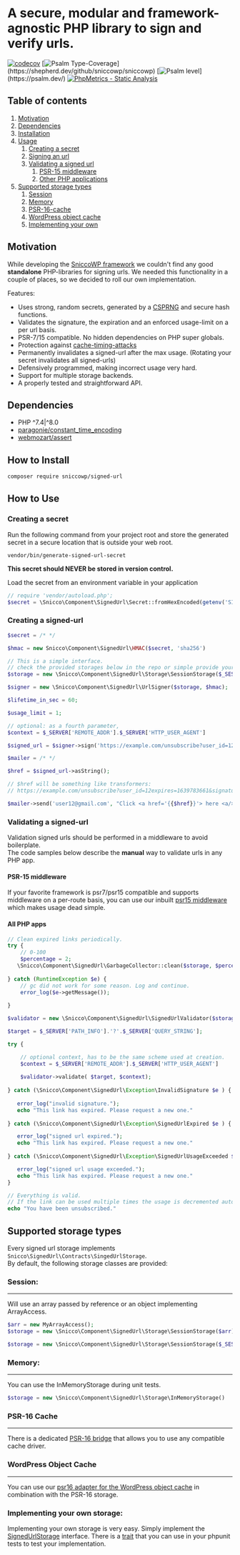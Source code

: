 # A secure, modular and framework-agnostic PHP library to sign and verify urls.

[![codecov](https://img.shields.io/badge/Coverage-100%25-success
)](https://app.codecov.io/gh/sniccowp/sniccowp)
[![Psalm Type-Coverage](https://shepherd.dev/github/sniccowp/sniccowp/coverage.svg?)](https://shepherd.dev/github/sniccowp/sniccowp)
[![Psalm level](https://shepherd.dev/github/sniccowp/sniccowp/level.svg?)](https://psalm.dev/)
[![PhpMetrics - Static Analysis](https://img.shields.io/badge/PhpMetrics-Static_Analysis-2ea44f)](https://sniccowp.github.io/sniccowp/phpmetrics/SignedUrl/index.html)

## Table of contents

1. [Motivation](#motivation)
2. [Dependencies](#dependencies)
3. [Installation](#how-to-install)
4. [Usage](#how-to-use)
    1. [Creating a secret](#creating-a-secret)
    2. [Signing an url](#creating-a-signed-url)
    3. [Validating a signed url](#validating-a-signed-url)
        1. [PSR-15 middleware](#PSR-15)
        2. [Other PHP applications](#validating-a-signed-url)
5. [Supported storage types](#supported-storage-types)
    1. [Session](#session)
    2. [Memory](#memory)
    3. [PSR-16-cache](#psr-16-cache)
    4. [WordPress object cache](#wordpress-object-cache)
    5. [Implementing your own](#implementing-your-own-storage)

## Motivation

While developing the [SniccoWP framework](https://github.com/sniccowp/sniccowp) we couldn't find any good
**standalone** PHP-libraries for signing urls. We needed this functionality in a couple of places, so we decided to roll
our own implementation.

Features:

- Uses strong, random secrets, generated by
  a [CSPRNG](https://en.wikipedia.org/wiki/Cryptographically-secure_pseudorandom_number_generator) and secure hash
  functions.
- Validates the signature, the expiration and an enforced usage-limit on a per url basis.
- PSR-7/15 compatible. No hidden dependencies on PHP super globals.
- Protection against [cache-timing-attacks](https://blog.ircmaxell.com/2014/11/its-all-about-time.html)
- Permanently invalidates a signed-url after the max usage. (Rotating your secret invalidates all signed-urls)
- Defensively programmed, making incorrect usage very hard.
- Support for multiple storage backends.
- A properly tested and straightforward API.

## Dependencies

- PHP ^7.4|^8.0
- [paragonie/constant_time_encoding](https://github.com/paragonie/constant_time_encoding)
- [webmozart/assert](https://github.com/webmozarts/assert)

## How to Install

```sh
composer require sniccowp/signed-url
```

## How to Use

### Creating a secret

Run the following command from your project root and store the generated secret in a secure location that is outside
your web root.

```shell
vendor/bin/generate-signed-url-secret
```

**This secret should NEVER be stored in version control.**

Load the secret from an environment variable in your application

```php
// require 'vendor/autoload.php';
$secret = \Snicco\Component\SignedUrl\Secret::fromHexEncoded(getenv('SIGNED_URL_SECRET'));
```

### Creating a signed-url

```php
$secret = /* */

$hmac = new Snicco\Component\SignedUrl\HMAC($secret, 'sha256')

// This is a simple interface.
// check the provided storages below in the repo or simple provide your own.
$storage = new \Snicco\Component\SignedUrl\Storage\SessionStorage($_SESSION);

$signer = new \Snicco\Component\SignedUrl\UrlSigner($storage, $hmac);

$lifetime_in_sec = 60;

$usage_limit = 1;

// optional: as a fourth parameter,
$context = $_SERVER['REMOTE_ADDR'].$_SERVER['HTTP_USER_AGENT']

$signed_url = $signer->sign('https://example.com/unsubscribe?user_id=12' , $lifetime_in_sec, $usage_limit, $context);

$mailer = /* */

$href = $signed_url->asString();

// $href will be something like transformers:
// https://example.com/unsubscribe?user_id=12expires=1639783661&signature=Del1cGmLB1wVET6PJieCrQ==|1MTBBGIpEGPVuGaKDjjrHDBusMNoWB15Ng5lKBSSLQY=

$mailer->send('user12@gmail.com', "Click <a href='{{$href}}'> here <a/> to unsubscribe.")
```

### Validating a signed-url

Validation signed urls should be performed in a middleware to avoid boilerplate.
<br> The code samples below describe the **manual** way to validate urls in any PHP app.

#### PSR-15 middleware

If your favorite framework is psr7/psr15 compatible and supports middleware on a per-route basis, you can use our
inbuilt [psr15 middleware](https://github.com/sniccowp/sniccowp/tree/master/src/Snicco/Bridge/signed-url-middleware)
which makes usage dead simple.

#### All PHP apps

```php
// Clean expired links periodically.
try {
    // 0-100
    $percentage = 2;
   \Snicco\Component\SignedUrl\GarbageCollector::clean($storage, $percentage);
   
} catch (RuntimeException $e) {
    // gc did not work for some reason. Log and continue.
    error_log($e->getMessage());
    
}

$validator = new \Snicco\Component\SignedUrl\SignedUrlValidator($storage, $hmac);

$target = $_SERVER['PATH_INFO'].'?'.$_SERVER['QUERY_STRING'];

try {

    // optional context, has to be the same scheme used at creation.
    $context = $_SERVER['REMOTE_ADDR'].$_SERVER['HTTP_USER_AGENT']
    
    $validator->validate( $target, $context);
    
} catch (\Snicco\Component\SignedUrl\Exception\InvalidSignature $e ) {
        
   error_log("invalid signature.");     
   echo "This link has expired. Please request a new one."
    
} catch (\Snicco\Component\SignedUrl\Exception\SignedUrlExpired $e ) {

   error_log("signed url expired.");    
   echo "This link has expired. Please request a new one."
   
} catch (\Snicco\Component\SignedUrl\Exception\SignedUrlUsageExceeded $e ) {

   error_log("signed url usage exceeded.");  
   echo "This link has expired. Please request a new one."
}

// Everything is valid.
// If the link can be used multiple times the usage is decremented automatically by 1.
echo "You have been unsubscribed."
```

## Supported storage types

Every signed url storage implements `Snicco\SignedUrl\Contracts\SingedUrlStorage`.<br>By default, the following storage
classes are provided:

### Session:

***

Will use an array passed by reference or an object implementing ArrayAccess.

```php
$arr = new MyArrayAccess();
$storage = new \Snicco\Component\SignedUrl\Storage\SessionStorage($arr);

$storage = new \Snicco\Component\SignedUrl\Storage\SessionStorage($_SESSION);
```

### Memory:

***

You can use the InMemoryStorage during unit tests.

```php
$storage = new \Snicco\Component\SignedUrl\Storage\InMemoryStorage()
```

### PSR-16 Cache

---

There is a
dedicated [PSR-16 bridge](https://github.com/sniccowp/sniccowp/tree/master/src/Snicco/Bridge/signed-url-psr16) that
allows you to use any compatible cache driver.

### WordPress Object Cache

---

You can use
our [psr16 adapter for the WordPress object cache](https://github.com/sniccowp/sniccowp/tree/master/src/Snicco/Component/wp-object-cache-psr16)
in combination with the PSR-16 storage.

### Implementing your own storage:

Implementing your own storage is very easy. Simply implement
the [SignedUrlStorage](https://github.com/sniccowp/sniccowp/blob/master/src/Snicco/Component/signed-url/src/Storage/SignedUrlStorage.php)
interface. There is
a [trait](https://github.com/sniccowp/sniccowp/blob/master/src/Snicco/Component/signed-url/testing/SignedUrlStorageTests.php)
that you can use in your phpunit tests to test your implementation.



